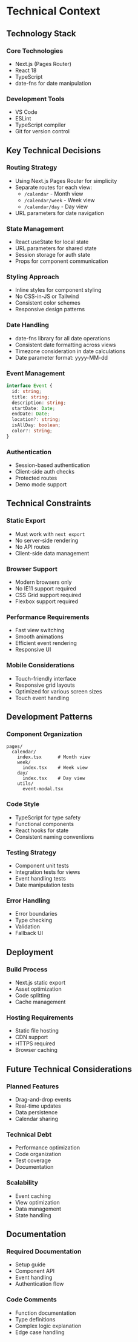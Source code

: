 # Technical Context

## Technology Stack

### Core Technologies
- Next.js (Pages Router)
- React 18
- TypeScript
- date-fns for date manipulation

### Development Tools
- VS Code
- ESLint
- TypeScript compiler
- Git for version control

## Key Technical Decisions

### Routing Strategy
- Using Next.js Pages Router for simplicity
- Separate routes for each view:
  - `/calendar` - Month view
  - `/calendar/week` - Week view
  - `/calendar/day` - Day view
- URL parameters for date navigation

### State Management
- React useState for local state
- URL parameters for shared state
- Session storage for auth state
- Props for component communication

### Styling Approach
- Inline styles for component styling
- No CSS-in-JS or Tailwind
- Consistent color schemes
- Responsive design patterns

### Date Handling
- date-fns library for all date operations
- Consistent date formatting across views
- Timezone consideration in date calculations
- Date parameter format: yyyy-MM-dd

### Event Management
```typescript
interface Event {
  id: string;
  title: string;
  description: string;
  startDate: Date;
  endDate: Date;
  location?: string;
  isAllDay: boolean;
  color?: string;
}
```

### Authentication
- Session-based authentication
- Client-side auth checks
- Protected routes
- Demo mode support

## Technical Constraints

### Static Export
- Must work with `next export`
- No server-side rendering
- No API routes
- Client-side data management

### Browser Support
- Modern browsers only
- No IE11 support required
- CSS Grid support required
- Flexbox support required

### Performance Requirements
- Fast view switching
- Smooth animations
- Efficient event rendering
- Responsive UI

### Mobile Considerations
- Touch-friendly interface
- Responsive grid layouts
- Optimized for various screen sizes
- Touch event handling

## Development Patterns

### Component Organization
```
pages/
  calendar/
    index.tsx      # Month view
    week/
      index.tsx    # Week view
    day/
      index.tsx    # Day view
    utils/
      event-modal.tsx
```

### Code Style
- TypeScript for type safety
- Functional components
- React hooks for state
- Consistent naming conventions

### Testing Strategy
- Component unit tests
- Integration tests for views
- Event handling tests
- Date manipulation tests

### Error Handling
- Error boundaries
- Type checking
- Validation
- Fallback UI

## Deployment

### Build Process
- Next.js static export
- Asset optimization
- Code splitting
- Cache management

### Hosting Requirements
- Static file hosting
- CDN support
- HTTPS required
- Browser caching

## Future Technical Considerations

### Planned Features
- Drag-and-drop events
- Real-time updates
- Data persistence
- Calendar sharing

### Technical Debt
- Performance optimization
- Code organization
- Test coverage
- Documentation

### Scalability
- Event caching
- View optimization
- Data management
- State handling

## Documentation

### Required Documentation
- Setup guide
- Component API
- Event handling
- Authentication flow

### Code Comments
- Function documentation
- Type definitions
- Complex logic explanation
- Edge case handling 